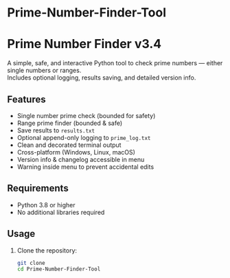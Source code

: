# Prime-Number-Finder-Tool
# Prime Number Finder v3.4

A simple, safe, and interactive Python tool to check prime numbers — either single numbers or ranges.  
Includes optional logging, results saving, and detailed version info.

## Features
- Single number prime check (bounded for safety)
- Range prime finder (bounded & safe)
- Save results to `results.txt`
- Optional append-only logging to `prime_log.txt`
- Clean and decorated terminal output
- Cross-platform (Windows, Linux, macOS)
- Version info & changelog accessible in menu
- Warning inside menu to prevent accidental edits

## Requirements
- Python 3.8 or higher
- No additional libraries required

## Usage
1. Clone the repository:
   ```bash
   git clone 
   cd Prime-Number-Finder-Tool
